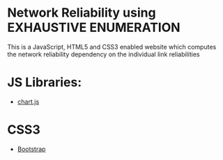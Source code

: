 # Network Reliability using EXHAUSTIVE ENUMERATION

This is a JavaScript, HTML5 and CSS3 enabled website which computes the network reliability dependency on the individual link reliabilities

# JS Libraries:

* [chart.js]

# CSS3

* [Bootstrap]

[chart.js]: <http://www.chartjs.org/>
[Bootstrap]: <http://getbootstrap.com/>